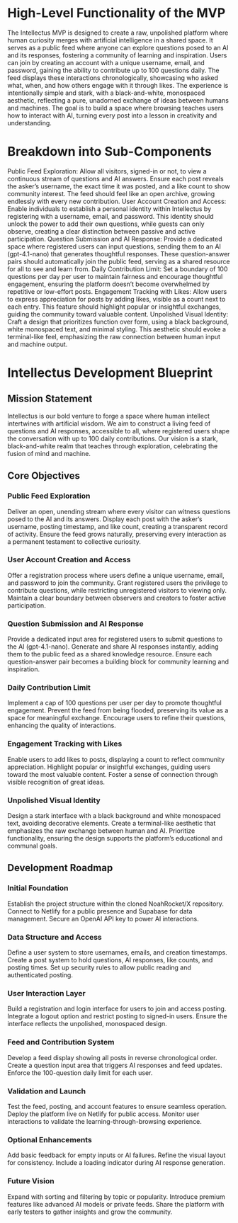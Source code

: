 # High-Level Functionality of the MVP
The Intellectus MVP is designed to create a raw, unpolished platform where human curiosity merges with artificial intelligence in a shared space. It serves as a public feed where anyone can explore questions posed to an AI and its responses, fostering a community of learning and inspiration. Users can join by creating an account with a unique username, email, and password, gaining the ability to contribute up to 100 questions daily. The feed displays these interactions chronologically, showcasing who asked what, when, and how others engage with it through likes. The experience is intentionally simple and stark, with a black-and-white, monospaced aesthetic, reflecting a pure, unadorned exchange of ideas between humans and machines. The goal is to build a space where browsing teaches users how to interact with AI, turning every post into a lesson in creativity and understanding.

# Breakdown into Sub-Components
Public Feed Exploration:
Allow all visitors, signed-in or not, to view a continuous stream of questions and AI answers. Ensure each post reveals the asker’s username, the exact time it was posted, and a like count to show community interest. The feed should feel like an open archive, growing endlessly with every new contribution.
User Account Creation and Access:
Enable individuals to establish a personal identity within Intellectus by registering with a username, email, and password. This identity should unlock the power to add their own questions, while guests can only observe, creating a clear distinction between passive and active participation.
Question Submission and AI Response:
Provide a dedicated space where registered users can input questions, sending them to an AI (gpt-4.1-nano) that generates thoughtful responses. These question-answer pairs should automatically join the public feed, serving as a shared resource for all to see and learn from.
Daily Contribution Limit:
Set a boundary of 100 questions per day per user to maintain fairness and encourage thoughtful engagement, ensuring the platform doesn’t become overwhelmed by repetitive or low-effort posts.
Engagement Tracking with Likes:
Allow users to express appreciation for posts by adding likes, visible as a count next to each entry. This feature should highlight popular or insightful exchanges, guiding the community toward valuable content.
Unpolished Visual Identity:
Craft a design that prioritizes function over form, using a black background, white monospaced text, and minimal styling. This aesthetic should evoke a terminal-like feel, emphasizing the raw connection between human input and machine output.


# Intellectus Development Blueprint
## Mission Statement
Intellectus is our bold venture to forge a space where human intellect intertwines with artificial wisdom. We aim to construct a living feed of questions and AI responses, accessible to all, where registered users shape the conversation with up to 100 daily contributions. Our vision is a stark, black-and-white realm that teaches through exploration, celebrating the fusion of mind and machine.
## Core Objectives
### Public Feed Exploration

Deliver an open, unending stream where every visitor can witness questions posed to the AI and its answers.
Display each post with the asker’s username, posting timestamp, and like count, creating a transparent record of activity.
Ensure the feed grows naturally, preserving every interaction as a permanent testament to collective curiosity.

### User Account Creation and Access

Offer a registration process where users define a unique username, email, and password to join the community.
Grant registered users the privilege to contribute questions, while restricting unregistered visitors to viewing only.
Maintain a clear boundary between observers and creators to foster active participation.

### Question Submission and AI Response

Provide a dedicated input area for registered users to submit questions to the AI (gpt-4.1-nano).
Generate and share AI responses instantly, adding them to the public feed as a shared knowledge resource.
Ensure each question-answer pair becomes a building block for community learning and inspiration.

### Daily Contribution Limit

Implement a cap of 100 questions per user per day to promote thoughtful engagement.
Prevent the feed from being flooded, preserving its value as a space for meaningful exchange.
Encourage users to refine their questions, enhancing the quality of interactions.

### Engagement Tracking with Likes

Enable users to add likes to posts, displaying a count to reflect community appreciation.
Highlight popular or insightful exchanges, guiding users toward the most valuable content.
Foster a sense of connection through visible recognition of great ideas.

### Unpolished Visual Identity

Design a stark interface with a black background and white monospaced text, avoiding decorative elements.
Create a terminal-like aesthetic that emphasizes the raw exchange between human and AI.
Prioritize functionality, ensuring the design supports the platform’s educational and communal goals.

## Development Roadmap
### Initial Foundation

Establish the project structure within the cloned NoahRocket/X repository.
Connect to Netlify for a public presence and Supabase for data management.
Secure an OpenAI API key to power AI interactions.

### Data Structure and Access

Define a user system to store usernames, emails, and creation timestamps.
Create a post system to hold questions, AI responses, like counts, and posting times.
Set up security rules to allow public reading and authenticated posting.

### User Interaction Layer

Build a registration and login interface for users to join and access posting.
Integrate a logout option and restrict posting to signed-in users.
Ensure the interface reflects the unpolished, monospaced design.

### Feed and Contribution System

Develop a feed display showing all posts in reverse chronological order.
Create a question input area that triggers AI responses and feed updates.
Enforce the 100-question daily limit for each user.

### Validation and Launch

Test the feed, posting, and account features to ensure seamless operation.
Deploy the platform live on Netlify for public access.
Monitor user interactions to validate the learning-through-browsing experience.

### Optional Enhancements

Add basic feedback for empty inputs or AI failures.
Refine the visual layout for consistency.
Include a loading indicator during AI response generation.

### Future Vision

Expand with sorting and filtering by topic or popularity.
Introduce premium features like advanced AI models or private feeds.
Share the platform with early testers to gather insights and grow the community.

